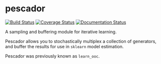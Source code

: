 pescador
========
[![Build Status](https://travis-ci.org/bmcfee/pescador.svg?branch=master)](https://travis-ci.org/bmcfee/pescador)
[![Coverage Status](https://coveralls.io/repos/bmcfee/pescador/badge.svg)](https://coveralls.io/r/bmcfee/pescador)
[![Documentation Status](https://readthedocs.org/projects/pescador/badge/?version=latest)](https://readthedocs.org/projects/pescador/?badge=latest)

A sampling and buffering module for iterative learning.

Pescador allows you to stochastically multiplex a collection of generators, and buffer the results for use in
`sklearn` model estimation.

Pescador was previously known as `learn_ooc`.
